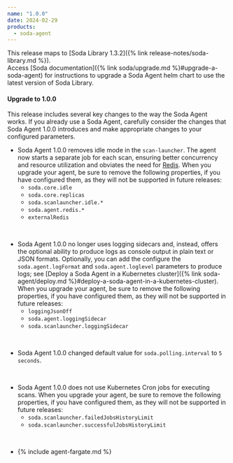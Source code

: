 ```yaml
---
name: "1.0.0"
date: 2024-02-29
products:
  - soda-agent
---
```


This release maps to [Soda Library 1.3.2]({% link release-notes/soda-library.md %}). <br />
Access [Soda documentation]({% link soda/upgrade.md %}#upgrade-a-soda-agent) for instructions to upgrade a Soda Agent helm chart to use the latest version of Soda Library.

#### Upgrade to 1.0.0

This release includes several key changes to the way the Soda Agent works. If you already use a Soda Agent, carefully consider the changes that Soda Agent 1.0.0 introduces and make appropriate changes to your configured parameters.

* Soda Agent 1.0.0 removes idle mode in the `scan-launcher`. The agent now starts a separate job for each scan, ensuring better concurrency and resource utilization and obviates the need for <a href="https://redis.io/docs/about/" target="_blank">Redis</a>. When you upgrade your agent, be sure to remove the following properties, if you have configured them, as they will not be supported in future releases:
    * `soda.core.idle` 
    * `soda.core.replicas`
    * `soda.scanlauncher.idle.*`
    * `soda.agent.redis.*`
    * `externalRedis`

<br />

* Soda Agent 1.0.0 no longer uses logging sidecars and, instead, offers the optional ability to produce logs as console output in plain text or JSON formats. Optionally, you can add the configure the `soda.agent.logFormat` and `soda.agent.loglevel` parameters to produce logs; see [Deploy a Soda Agent in a Kubernetes cluster]({% link soda-agent/deploy.md %}#deploy-a-soda-agent-in-a-kubernetes-cluster). When you upgrade your agent, be sure to remove the following properties, if you have configured them, as they will not be supported in future releases:
    * `loggingJsonOff`
    * `soda.agent.loggingSidecar`
    * `soda.scanlauncher.loggingSidecar` 

<br />

* Soda Agent 1.0.0 changed default value for `soda.polling.interval` to `5 seconds`.

<br />

* Soda Agent 1.0.0 does not use Kubernetes Cron jobs for executing scans. When you upgrade your agent, be sure to remove the following properties, if you have configured them, as they will not be supported in future releases:
    * `soda.scanlauncher.failedJobsHistoryLimit`
    * `soda.scanlauncher.successfulJobsHistoryLimit` 

<br />

* {% include agent-fargate.md %}




